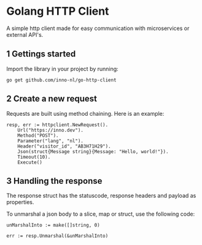 # Golang HTTP Client

A simple http client made for easy communication with microservices or external API's.

## 1 Gettings started

Import the library in your project by running:

`go get github.com/inno-nl/go-http-client`

## 2 Create a new request

Requests are built using method chaining. Here is an example:
```
resp, err := httpclient.NewRequest().
    Url("https://inno.dev").
    Method("POST").
    Parameter("lang", "nl").
    Header("visitor_id", "AB3H71H29").
    Json(struct{Message string}{Message: "Hello, world!"}).
    Timeout(10).
    Execute()
```

## 3 Handling the response

The response struct has the statuscode, response headers and payload as properties.

To unmarshal a json body to a slice, map or struct, use the following code:
```
unMarshalInto := make([]string, 0)

err := resp.Unmarshal(&unMarshalInto)
```
